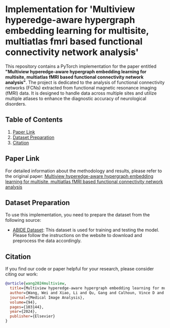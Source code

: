 
# Implementation for 'Multiview hyperedge-aware hypergraph embedding learning for multisite, multiatlas fmri based functional connectivity network analysis'

This repository contains a PyTorch implementation for the paper entitled **"Multiview hyperedge-aware hypergraph embedding learning for multisite, multiatlas fMRI based functional connectivity network analysis"**. The project is dedicated to the analysis of functional connectivity networks (FCNs) extracted from functional magnetic resonance imaging (fMRI) data. It is designed to handle data across multiple sites and utilize multiple atlases to enhance the diagnostic accuracy of neurological disorders.

## Table of Contents

1. [Paper Link](#paper-link)
2. [Dataset Preparation](#dataset-preparation)
3. [Citation](#citation)


## Paper Link

For detailed information about the methodology and results, please refer to the original paper:
[Multiview hyperedge-aware hypergraph embedding learning for multisite, multiatlas fMRI based functional connectivity network analysis](https://www.sciencedirect.com/science/article/abs/pii/S1361841524000690)

## Dataset Preparation

To use this implementation, you need to prepare the dataset from the following source:

- [ABIDE Dataset](https://fcon_1000.projects.nitrc.org/indi/abide/): This dataset is used for training and testing the model. Please follow the instructions on the website to download and preprocess the data accordingly.

## Citation

If you find our code or paper helpful for your research, please consider citing our work:

```bibtex
@article{wang2024multiview,
  title={Multiview hyperedge-aware hypergraph embedding learning for multisite, multiatlas fmri based functional connectivity network analysis},
  author={Wang, Wei and Xiao, Li and Qu, Gang and Calhoun, Vince D and Wang, Yu-Ping and Sun, Xiaoyan},
  journal={Medical Image Analysis},
  volume={94},
  pages={103144},
  year={2024},
  publisher={Elsevier}
}
